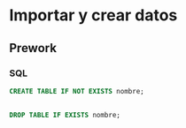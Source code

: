 # Importar y crear datos


## Prework 


### SQL

```sql 
CREATE TABLE IF NOT EXISTS nombre;


DROP TABLE IF EXISTS nombre;
```




